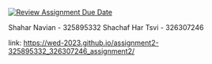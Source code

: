 [![Review Assignment Due Date](https://classroom.github.com/assets/deadline-readme-button-22041afd0340ce965d47ae6ef1cefeee28c7c493a6346c4f15d667ab976d596c.svg)](https://classroom.github.com/a/C1S6S1cK)

Shahar Navian - 325895332
Shachaf Har Tsvi - 326307246

link:
https://wed-2023.github.io/assignment2-325895332_326307246_assignment2/

